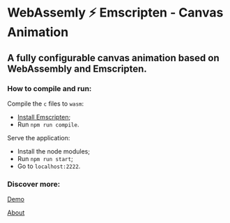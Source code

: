 # WebAssemly ⚡️ Emscripten - Canvas Animation
## A fully configurable canvas animation based on WebAssembly and Emscripten.

### How to compile and run:
Compile the `c` files to `wasm`:
- [Install Emscripten](https://emscripten.org/docs/getting_started/downloads.html);
- Run `npm run compile`.

Serve the application:
- Install the node modules;
- Run `npm run start`;
- Go to `localhost:2222`.

### Discover more:
[Demo](https://frarizzi.science/experiments/webassembly-emscripten-canvas-animation/)

[About](https://frarizzi.science/about)